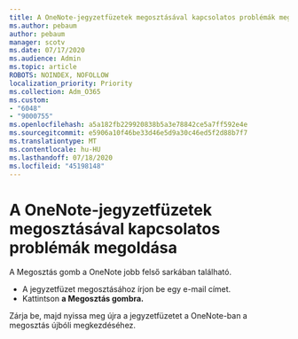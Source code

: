 ```yaml
---
title: A OneNote-jegyzetfüzetek megosztásával kapcsolatos problémák megoldása
ms.author: pebaum
author: pebaum
manager: scotv
ms.date: 07/17/2020
ms.audience: Admin
ms.topic: article
ROBOTS: NOINDEX, NOFOLLOW
localization_priority: Priority
ms.collection: Adm_O365
ms.custom:
- "6048"
- "9000755"
ms.openlocfilehash: a5a182fb229920838b5a3e78842ce5a7ff592e4e
ms.sourcegitcommit: e5906a10f46be33d46e5d9a30c46ed5f2d88b7f7
ms.translationtype: MT
ms.contentlocale: hu-HU
ms.lasthandoff: 07/18/2020
ms.locfileid: "45198148"
---
```

# <a name="resolving-issues-sharing-onenote-notebooks"></a>A OneNote-jegyzetfüzetek megosztásával kapcsolatos problémák megoldása

A Megosztás gomb a OneNote jobb felső sarkában található.

- A jegyzetfüzet megosztásához írjon be egy e-mail címet.
- Kattintson **a Megosztás gombra.**

Zárja be, majd nyissa meg újra a jegyzetfüzetet a OneNote-ban a megosztás újbóli megkezdéséhez.